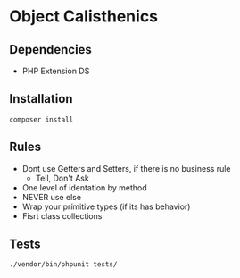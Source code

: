 # Object Calisthenics

## Dependencies

- PHP Extension DS

## Installation

```
composer install
```

## Rules

- Dont use Getters and Setters, if there is no business rule
  - Tell, Don't Ask
- One level of identation by method
- NEVER use else
- Wrap your prímitive types (if its has behavior)
- Fisrt class collections

## Tests

```
./vendor/bin/phpunit tests/
```
